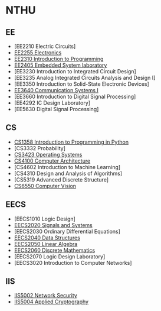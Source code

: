 # NTHU

## EE
- [EE2210 Electric Circuits]
- [EE2255 Electronics](https://github.com/QinWenFeng/EE2255_Electronics)
- [EE2310 Introduction to Programming](https://github.com/QinWenFeng/EE2310_Introduction-to-Programming)
- [EE2405 Embedded System laboratory](https://github.com/QinWenFeng/ee2405)
- [EE3230 Introduction to Integrated Circuit Design]
- [EE3235 Analog Integrated Circuits Analysis and Design I]
- [EE3350 Introduction to Solid-State Electronic Devices]
- [EE3640 Communication Systems I](https://github.com/QinWenFeng/EE3640_Communication-Systems-I)
- [EE3660 Introduction to Digital Signal Processing]
- [EE4292 IC Design Laboratory]
- [EE5630 Digital Signal Processing]

## CS
- [CS1358 Introduction to Programming in Python](https://github.com/QinWenFeng/EE2310_Introduction-to-Programming)
- [CS3332 Probability]
- [CS3423 Operating Systems](https://github.com/QinWenFeng/CS3423_Operating-Systems)
- [CS4100 Computer Architecture](https://github.com/QinWenFeng/CS4100_Computer_Architecture)
- [CS4602 Introduction to Machine Learning]
- [CS4310 Design and Analysis of Algorithms]
- [CS5319 Advanced Discrete Structure]
- [CS6550 Computer Vision](https://github.com/QinWenFeng/CS6550_Computer-Vision)

## EECS
- [EECS1010 Logic Design]
- [EECS2020 Signals and Systems](https://github.com/QinWenFeng/EECS2020_Signals-and-Systems)
- [EECS2030 Ordinary Differential Equations]
- [EECS2040 Data Structures](https://github.com/QinWenFeng/EECS2040_Data-Structures)
- [EECS2050 Linear Algebra](https://github.com/QinWenFeng/EECS2050_Linear-Algebra)
- [EECS2060 Discrete Mathematics](https://github.com/QinWenFeng/EECS2060_Discrete-Mathematics)
- [EECS2070 Logic Design Laboratory]
- [EECS3020 Introduction to Computer Networks]

## IIS
- [IIS5002 Network Security](https://github.com/QinWenFeng/IIS5002_Network-Security)
- [IIS5004 Applied Cryptography](https://github.com/QinWenFeng/IIS5004_Applied-Cryptography)

